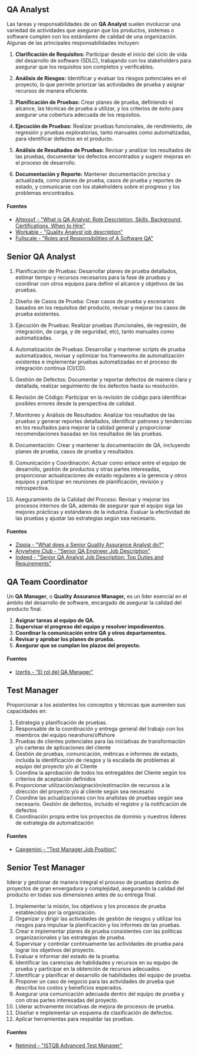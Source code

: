 ## QA Analyst

Las tareas y responsabilidades de un **QA Analyst** suelen involucrar una variedad de actividades que aseguran que los productos, sistemas o software cumplen con los estándares de calidad de una organización. Algunas de las principales responsabilidades incluyen:

1. **Clarificación de Requisitos:** Participar desde el inicio del ciclo de vida del desarrollo de software (SDLC), trabajando con los stakeholders para asegurar que los requisitos son completos y verificables.

2. **Análisis de Riesgos:** Identificar y evaluar los riesgos potenciales en el proyecto, lo que permite priorizar las actividades de prueba y asignar recursos de manera eficiente.

3. **Planificación de Pruebas:** Crear planes de prueba, definiendo el alcance, las técnicas de prueba a utilizar, y los criterios de éxito para asegurar una cobertura adecuada de los requisitos.

4. **Ejecución de Pruebas:** Realizar pruebas funcionales, de rendimiento, de regresión y pruebas exploratorias, tanto manuales como automatizadas, para identificar defectos en el producto.

5. **Análisis de Resultados de Pruebas:** Revisar y analizar los resultados de las pruebas, documentar los defectos encontrados y sugerir mejoras en el proceso de desarrollo.

6. **Documentación y Reporte:** Mantener documentación precisa y actualizada, como planes de prueba, casos de prueba y reportes de estado, y comunicarse con los stakeholders sobre el progreso y los problemas encontrados.
   
#### Fuentes
- [Altexsof - "What is QA Analyst: Role Description, Skills, Background, Certifications, When to Hire"](https://www.altexsoft.com/blog/qa-analyst/)
- [Workable - "Quality Analyst job description"](https://resources.workable.com/quality-analyst-job-description)
- [Fullscale - "Roles and Responsibilities of A Software QA"](https://fullscale.io/blog/roles-and-responsibilities-of-a-software-qa/)

## Senior QA Analyst
1. Planificación de Pruebas: Desarrollar planes de prueba detallados, estimar tiempo y recursos necesarios para la fase de pruebas y coordinar con otros equipos para definir el alcance y objetivos de las pruebas.

2. Diseño de Casos de Prueba: Crear casos de prueba y escenarios basados en los requisitos del producto, revisar y mejorar los casos de prueba existentes.

3. Ejecución de Pruebas: Realizar pruebas (funcionales, de regresión, de integración, de carga, y de seguridad, etc), tanto manuales como automatizadas.

4. Automatización de Pruebas: Desarrollar y mantener scripts de prueba automatizados, revisar y optimizar los frameworks de automatización existentes e implementar pruebas automatizadas en el proceso de integración continua (CI/CD).

5. Gestión de Defectos: Documentar y reportar defectos de manera clara y detallada, realizar seguimiento de los defectos hasta su resolución.

6. Revisión de Código: Participar en la revisión de código para identificar posibles errores desde la perspectiva de calidad.

7. Monitoreo y Análisis de Resultados: Analizar los resultados de las pruebas y generar reportes detallados, identificar patrones y tendencias en los resultados para mejorar la calidad general y proporcionar recomendaciones basadas en los resultados de las pruebas.

8. Documentación: Crear y mantener la documentación de QA, incluyendo planes de prueba, casos de prueba y resultados. 

9. Comunicación y Coordinación: Actuar como enlace entre el equipo de desarrollo, gestión de productos y otras partes interesadas, proporcionar actualizaciones de estado regulares a la gerencia y otros equipos y participar en reuniones de planificación, revisión y retrospectiva.

10. Aseguramiento de la Calidad del Proceso: Revisar y mejorar los procesos internos de QA, además de asegurar que el equipo siga las mejores prácticas y estándares de la industria. Evaluar la efectividad de las pruebas y ajustar las estrategias según sea necesario.

#### Fuentes

- [Zippia - "What does a Senior Quality Assurance Analyst do?"](https://www.zippia.com/senior-quality-assurance-analyst-jobs/what-does-a-senior-quality-assurance-analyst-do/)
- [Anywhere Club - "Senior QA Engineer Job Description"](https://aw.club/global/en/blog/senior-qa-engineer-job-description)
- [Indeed - "Senior QA Analyst Job Description: Top Duties and Requirements"](https://ca.indeed.com/hire/job-description/senior-qa-analyst)

## QA Team Coordinator

Un **QA Manager**, o **Quality Assurance Manager,** es un líder esencial en el ámbito del desarrollo de software, encargado de asegurar la calidad del producto final.

1. **Asignar tareas al equipo de QA.**
2. **Supervisar el progreso del equipo y resolver impedimentos.**
3. **Coordinar la comunicación entre QA y otros departamentos.**
4. **Revisar y aprobar los planes de prueba.**
5. **Asegurar que se cumplan los plazos del proyecto.**

#### Fuentes
- [Izertis - "El rol del QA Manager"](https://www.izertis.com/es/-/blog/el-rol-del-qa-manager)

## Test Manager
Proporcionar a los asistentes los conceptos y técnicas que aumenten sus capacidades en:

1.	Estrategia y planificación de pruebas.
2.	Responsable de la coordinación y entrega general del trabajo con los miembros del equipo nearshore/offshore
3.	Pruebas de clientes potenciales para las iniciativas de transformación y/o carteras de aplicaciones del cliente
4.	Gestión de pruebas, comunicación, métricas e informes de estado, incluida la identificación de riesgos y la escalada de problemas al equipo del proyecto y/o al Cliente
5.	Coordina la aprobación de todos los entregables del Cliente según los criterios de aceptación definidos
6.	Proporcionar utilización/asignación/estimación de recursos a la dirección del proyecto y/o al cliente según sea necesario
7.	Coordine las actualizaciones con los analistas de pruebas según sea necesario. Gestión de defectos, incluido el registro y la notificación de defectos
8.	Coordinación propia entre los proyectos de dominio y nuestros líderes de estrategia de automatización     

#### Fuentes
- [Capgemini - "Test Manager Job Position"](https://jobs.capgemini.com/mx-es/job/Ciudad-de-Mexico-Test-Manager-AGU/1044883801/#:~:text=Tus%20funciones%3A&text=Gesti%C3%B3n%20de%20pruebas%2C%20comunicaci%C3%B3n%2C%20m%C3%A9tricas,los%20criterios%20de%20aceptaci%C3%B3n%20definidos)

## Senior Test Manager
liderar y gestionar de manera integral el proceso de pruebas dentro de proyectos de gran envergadura y complejidad, asegurando la calidad del producto en todas sus dimensiones antes de su entrega final.

1. Implementar la misión, los objetivos y los procesos de prueba establecidos por la organización.
2. Organizar y dirigir las actividades de gestión de riesgos y utilizar los riesgos para impulsar la planificación y los informes de las pruebas.
3. Crear e implementar planes de prueba consistentes con las políticas organizacionales y las estrategias de prueba.
4. Supervisar y controlar continuamente las actividades de prueba para lograr los objetivos del proyecto.
5. Evaluar e informar del estado de la prueba.
6. Identificar las carencias de habilidades y recursos en su equipo de prueba y participar en la obtención de recursos adecuados.
7. Identificar y planificar el desarrollo de habilidades del equipo de prueba.
8. Proponer un caso de negocio para las actividades de prueba que describa los costos y beneficios esperados.
9. Asegurar una comunicación adecuada dentro del equipo de prueba y con otras partes interesadas del proyecto.
10. Liderar activamente iniciativas de mejora de procesos de prueba.
11. Diseñar e implementar un esquema de clasificación de defectos.
12. Aplicar herramientas para respaldar las pruebas.

#### Fuentes

- [Netmind - "ISTQB Advanced Test Manager"](https://netmind.net/formacion/cursos/istqb-advanced-test-manager/#:~:text=Supervisar%20y%20controlar%20continuamente%20las,la%20obtenci%C3%B3n%20de%20recursos%20adecuados)